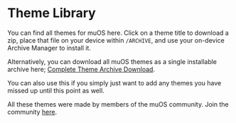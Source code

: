 # Theme Library
You can find all themes for muOS here. Click on a theme title to download a zip, place that file on your device within `/ARCHIVE`, and use your on-device Archive Manager to install it. 

Alternatively, you can download all muOS themes as a single installable archive here; [Complete Theme Archive Download](https://github.com/MustardOS/theme/releases/latest/download/@_Complete_Theme_Archive.zip).

You can also use this if you simply just want to add any themes you have missed up until this point as well.


All these themes were made by members of the muOS community. Join the community [here](https://discord.gg/muos).


|   |   |   |
| :-----------------------------------------------------------: | :-----------------------------------------------------------: | :-----------------------------------------------------------: |
